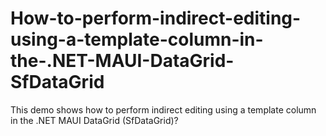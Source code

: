 # How-to-perform-indirect-editing-using-a-template-column-in-the-.NET-MAUI-DataGrid-SfDataGrid
This demo shows how to perform indirect editing using a template column in the .NET MAUI DataGrid (SfDataGrid)?
